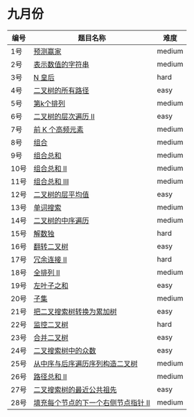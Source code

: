 # 九月份

**编号**|**题目名称**|**难度**
--------|------------|-------
1号|[预测赢家](./第1题%20486.%20预测赢家)|medium
2号|[表示数值的字符串](./第2题%20剑指%20Offer.%20表示数值的字符串)|medium
3号|[N 皇后](./第3题%2051.%20N%20皇后)|hard
4号|[二叉树的所有路径](./第4题%20257.%20二叉树的所有路径)|easy
5号|[第k个排列](./第5题%2060.%20第k个排列)|medium
6号|[二叉树的层次遍历 II](./第6题%20107.%20二叉树的层次遍历%20II)|easy
7号|[前 K 个高频元素](./第7题%20347.%20前%20K%20个高频元素)|medium
8号|[组合](./第8题%2077.%20组合)|medium
9号|[组合总和](./第9题%2039.%20组合总和)|medium
10号|[组合总和 II](./第10题%2040.%20组合总和%20II)|medium
11号|[组合总和 III](./第11题%20216.%20组合总和%20III)|medium
12号|[二叉树的层平均值](./第12题%20637.%20二叉树的层平均值)|easy
13号|[单词搜索](./第13题%2079.%20单词搜索)|medium
14号|[二叉树的中序遍历](./第14题%2094.%20二叉树的中序遍历)|medium
15号|[解数独](./第15题%2037.%20解数独)|hard
16号|[翻转二叉树](./第16题%20226.%20翻转二叉树)|easy
17号|[冗余连接 II](./第17题%20685.%20冗余连接%20II)|hard
18号|[全排列 II](./第18题%2047.%20全排列%20II)|medium
19号|[左叶子之和](./第19题%20404.%20左叶子之和)|easy
20号|[子集](./第20题%2078.%20子集)|medium
21号|[把二叉搜索树转换为累加树](./第21题%20538.%20把二叉搜索树转换为累加树)|easy
22号|[监控二叉树](./第22题%20968.%20监控二叉树)|hard
23号|[合并二叉树](./第23题%20617.%20合并二叉树)|easy
24号|[二叉搜索树中的众数](./第24题%20501.%20二叉搜索树中的众数)|easy
25号|[从中序与后序遍历序列构造二叉树](./第25题%20106.%20从中序与后序遍历序列构造二叉树)|medium
26号|[路径总和 II](./第26题%20113.%20路径总和%20II)|medium
27号|[二叉搜索树的最近公共祖先](./第27题%20235.%20二叉搜索树的最近公共祖先)|easy
28号|[填充每个节点的下一个右侧节点指针 II](./第28题%20117.%20填充每个节点的下一个右侧节点指针%20II)|medium
